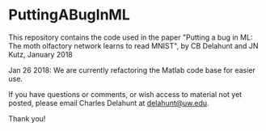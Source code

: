 # PuttingABugInML
This repository contains the code used in the paper "Putting a bug in ML: The moth olfactory network learns to read MNIST", by CB Delahunt and JN Kutz, January 2018

Jan 26 2018: We are currently refactoring the Matlab code base for easier use.

If you have questions or comments, or wish access to material not yet posted, please email Charles Delahunt at delahunt@uw.edu.

Thank you!
